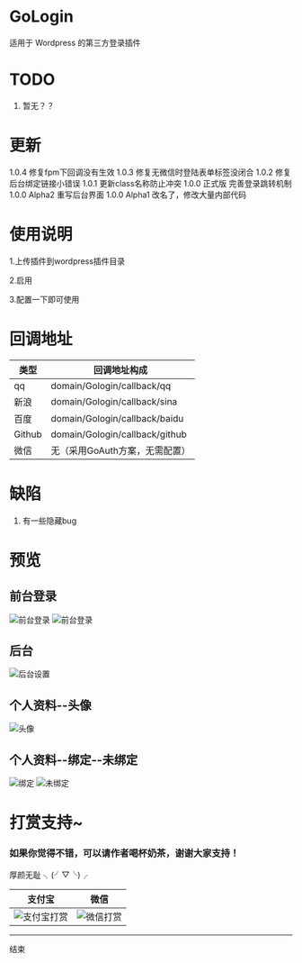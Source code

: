 # GoLogin
 适用于   Wordpress  的第三方登录插件


# TODO
1. 暂无？？

# 更新
1.0.4 修复fpm下回调没有生效
1.0.3 修复无微信时登陆表单标签没闭合
1.0.2 修复后台绑定链接小错误
1.0.1 更新class名称防止冲突
1.0.0 正式版 完善登录跳转机制
1.0.0 Alpha2 重写后台界面
1.0.0 Alpha1 改名了，修改大量内部代码

# 使用说明

1.上传插件到wordpress插件目录

2.启用

3.配置一下即可使用

# 回调地址
 | 类型   | 回调地址构成                  |
 |--------|-------------------------------|
 | qq     | domain/Gologin/callback/qq    |
 | 新浪   | domain/Gologin/callback/sina  |
 | 百度   | domain/Gologin/callback/baidu |
 | Github | domain/Gologin/callback/github|
 | 微信   | 无（采用GoAuth方案，无需配置）           |

# 缺陷

1. 有一些隐藏bug

# 预览
## 前台登录
![前台登录](/pic/preview/login.png)
![前台登录](/pic/preview/wp-login.png)

## 后台
![后台设置](/pic/preview/settings.png)

## 个人资料--头像
![头像](/pic/preview/avatars.png)

## 个人资料--绑定--未绑定
![绑定](/pic/preview/login-bind.png)
![未绑定](/pic/preview/login-unbind.png)


# 打赏支持~
### 如果你觉得不错，可以请作者喝杯奶茶，谢谢大家支持！

厚颜无耻 ╮(╯▽╰)╭

| 支付宝 | 微信 |
| ------- | ----- |
|![支付宝打赏](/pic/pay/AliPay.jpg)|![微信打赏](/pic/pay/WeChat.png)|

----
结束
